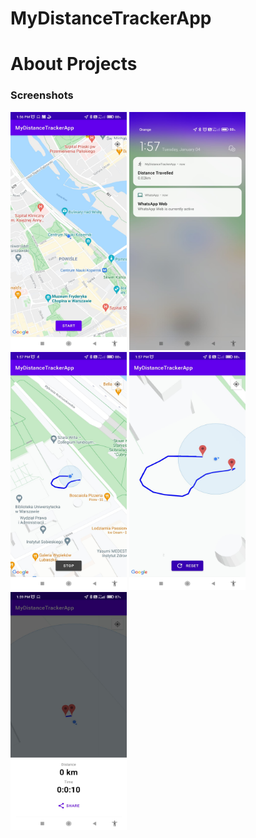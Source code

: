 # MyDistanceTrackerApp

# About Projects
### Screenshots

<img src="https://github.com/Fatih-Baser/MyDistanceTrackerApp/blob/master/e.jpeg" width="186" height="381">  <img src="https://github.com/Fatih-Baser/MyDistanceTrackerApp/blob/master/d.jpeg" width="186" height="381">    <img src="https://github.com/Fatih-Baser/MyDistanceTrackerApp/blob/master/c.jpeg" width="186" height="381">    <img src="https://github.com/Fatih-Baser/MyDistanceTrackerApp/blob/master/b.jpeg" width="186" height="381">    <img src="https://github.com/Fatih-Baser/MyDistanceTrackerApp/blob/master/a.jpeg" width="186" height="381"> 
